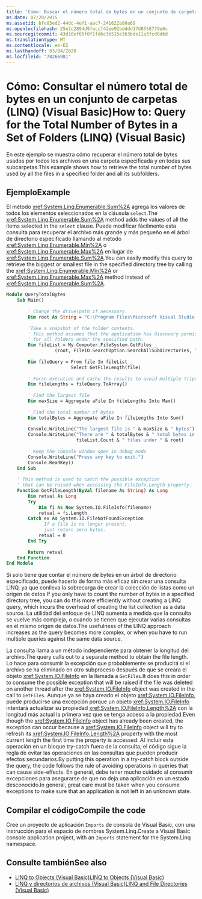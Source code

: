 ```yaml
---
title: 'Cómo: Buscar el número total de bytes en un conjunto de carpetas (LINQ)'
ms.date: 07/20/2015
ms.assetid: bfe85ed2-44dc-4ef1-aac7-241622b80a69
ms.openlocfilehash: 25e2c2894d9feccf42ee92bdddd17d8558779e6c
ms.sourcegitcommit: 43d10ef65f0f1fd6c3b515e363bde11a3fcd8d6d
ms.translationtype: MT
ms.contentlocale: es-ES
ms.lasthandoff: 03/04/2020
ms.locfileid: "78266981"
---
```

# <a name="how-to-query-for-the-total-number-of-bytes-in-a-set-of-folders-linq-visual-basic"></a><span data-ttu-id="bc757-102">Cómo: Consultar el número total de bytes en un conjunto de carpetas (LINQ) (Visual Basic)</span><span class="sxs-lookup"><span data-stu-id="bc757-102">How to: Query for the Total Number of Bytes in a Set of Folders (LINQ) (Visual Basic)</span></span>
<span data-ttu-id="bc757-103">En este ejemplo se muestra cómo recuperar el número total de bytes usados por todos los archivos en una carpeta especificada y en todas sus subcarpetas.</span><span class="sxs-lookup"><span data-stu-id="bc757-103">This example shows how to retrieve the total number of bytes used by all the files in a specified folder and all its subfolders.</span></span>  
  
## <a name="example"></a><span data-ttu-id="bc757-104">Ejemplo</span><span class="sxs-lookup"><span data-stu-id="bc757-104">Example</span></span>  
 <span data-ttu-id="bc757-105">El método <xref:System.Linq.Enumerable.Sum%2A> agrega los valores de todos los elementos seleccionados en la cláusula `select`.</span><span class="sxs-lookup"><span data-stu-id="bc757-105">The <xref:System.Linq.Enumerable.Sum%2A> method adds the values of all the items selected in the `select` clause.</span></span> <span data-ttu-id="bc757-106">Puede modificar fácilmente esta consulta para recuperar el archivo más grande y más pequeño en el árbol de directorio especificado llamando al método <xref:System.Linq.Enumerable.Min%2A> o <xref:System.Linq.Enumerable.Max%2A> en lugar de <xref:System.Linq.Enumerable.Sum%2A>.</span><span class="sxs-lookup"><span data-stu-id="bc757-106">You can easily modify this query to retrieve the biggest or smallest file in the specified directory tree by calling the <xref:System.Linq.Enumerable.Min%2A> or <xref:System.Linq.Enumerable.Max%2A> method instead of <xref:System.Linq.Enumerable.Sum%2A>.</span></span>  
  
```vb  
Module QueryTotalBytes  
    Sub Main()  
  
        ' Change the drive\path if necessary.  
        Dim root As String = "C:\Program Files\Microsoft Visual Studio 9.0\VB"  
  
        'Take a snapshot of the folder contents.  
        ' This method assumes that the application has discovery permissions  
        ' for all folders under the specified path.  
        Dim fileList = My.Computer.FileSystem.GetFiles _  
                  (root, FileIO.SearchOption.SearchAllSubDirectories, "*.*")  
  
        Dim fileQuery = From file In fileList _  
                        Select GetFileLength(file)  
  
        ' Force execution and cache the results to avoid multiple trips to the file system.  
        Dim fileLengths = fileQuery.ToArray()  
  
        ' Find the largest file  
        Dim maxSize = Aggregate aFile In fileLengths Into Max()  
  
        ' Find the total number of bytes  
        Dim totalBytes = Aggregate aFile In fileLengths Into Sum()  
  
        Console.WriteLine("The largest file is " & maxSize & " bytes")  
        Console.WriteLine("There are " & totalBytes & " total bytes in " & _  
                          fileList.Count & " files under " & root)  
  
        ' Keep the console window open in debug mode  
        Console.WriteLine("Press any key to exit.")  
        Console.ReadKey()  
    End Sub  
  
    ' This method is used to catch the possible exception  
    ' that can be raised when accessing the FileInfo.Length property.  
    Function GetFileLength(ByVal filename As String) As Long  
        Dim retval As Long  
        Try  
            Dim fi As New System.IO.FileInfo(filename)  
            retval = fi.Length  
        Catch ex As System.IO.FileNotFoundException  
            ' If a file is no longer present,  
            ' just return zero bytes.
            retval = 0  
        End Try  
  
        Return retval  
    End Function  
End Module  
```  
  
 <span data-ttu-id="bc757-107">Si solo tiene que contar el número de bytes en un árbol de directorio especificado, puede hacerlo de forma más eficaz sin crear una consulta LINQ, ya que conlleva la sobrecarga de crear la colección de listas como un origen de datos.</span><span class="sxs-lookup"><span data-stu-id="bc757-107">If you only have to count the number of bytes in a specified directory tree, you can do this more efficiently without creating a LINQ query, which incurs the overhead of creating the list collection as a data source.</span></span> <span data-ttu-id="bc757-108">La utilidad del enfoque de LINQ aumenta a medida que la consulta se vuelve más compleja, o cuando se tienen que ejecutar varias consultas en el mismo origen de datos.</span><span class="sxs-lookup"><span data-stu-id="bc757-108">The usefulness of the LINQ approach increases as the query becomes more complex, or when you have to run multiple queries against the same data source.</span></span>  
  
 <span data-ttu-id="bc757-109">La consulta llama a un método independiente para obtener la longitud del archivo.</span><span class="sxs-lookup"><span data-stu-id="bc757-109">The query calls out to a separate method to obtain the file length.</span></span> <span data-ttu-id="bc757-110">Lo hace para consumir la excepción que probablemente se producirá si el archivo se ha eliminado en otro subproceso después de que se creara el objeto <xref:System.IO.FileInfo> en la llamada a `GetFiles`.</span><span class="sxs-lookup"><span data-stu-id="bc757-110">It does this in order to consume the possible exception that will be raised if the file was deleted on another thread after the <xref:System.IO.FileInfo> object was created in the call to `GetFiles`.</span></span> <span data-ttu-id="bc757-111">Aunque ya se haya creado el objeto <xref:System.IO.FileInfo>, puede producirse una excepción porque un objeto <xref:System.IO.FileInfo> intentará actualizar su propiedad <xref:System.IO.FileInfo.Length%2A> con la longitud más actual la primera vez que se tenga acceso a la propiedad.</span><span class="sxs-lookup"><span data-stu-id="bc757-111">Even though the <xref:System.IO.FileInfo> object has already been created, the exception can occur because a <xref:System.IO.FileInfo> object will try to refresh its <xref:System.IO.FileInfo.Length%2A> property with the most current length the first time the property is accessed.</span></span> <span data-ttu-id="bc757-112">Al incluir esta operación en un bloque try-catch fuera de la consulta, el código sigue la regla de evitar las operaciones en las consultas que pueden producir efectos secundarios.</span><span class="sxs-lookup"><span data-stu-id="bc757-112">By putting this operation in a try-catch block outside the query, the code follows the rule of avoiding operations in queries that can cause side-effects.</span></span> <span data-ttu-id="bc757-113">En general, debe tener mucho cuidado al consumir excepciones para asegurarse de que no deja una aplicación en un estado desconocido.</span><span class="sxs-lookup"><span data-stu-id="bc757-113">In general, great care must be taken when you consume exceptions to make sure that an application is not left in an unknown state.</span></span>  
  
## <a name="compile-the-code"></a><span data-ttu-id="bc757-114">Compilar el código</span><span class="sxs-lookup"><span data-stu-id="bc757-114">Compile the code</span></span>  
<span data-ttu-id="bc757-115">Cree un proyecto de aplicación `Imports` de consola de Visual Basic, con una instrucción para el espacio de nombres System.Linq.</span><span class="sxs-lookup"><span data-stu-id="bc757-115">Create a Visual Basic console application project, with an `Imports` statement for the System.Linq namespace.</span></span>
  
## <a name="see-also"></a><span data-ttu-id="bc757-116">Consulte también</span><span class="sxs-lookup"><span data-stu-id="bc757-116">See also</span></span>

- [<span data-ttu-id="bc757-117">LINQ to Objects (Visual Basic)</span><span class="sxs-lookup"><span data-stu-id="bc757-117">LINQ to Objects (Visual Basic)</span></span>](../../../../visual-basic/programming-guide/concepts/linq/linq-to-objects.md)
- [<span data-ttu-id="bc757-118">LINQ y directorios de archivos (Visual Basic)</span><span class="sxs-lookup"><span data-stu-id="bc757-118">LINQ and File Directories (Visual Basic)</span></span>](../../../../visual-basic/programming-guide/concepts/linq/linq-and-file-directories.md)
